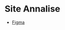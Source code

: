 # Site Annalise

- [Figma](https://www.figma.com/design/CUNCDXORTF0b1jLObshN3b/Site_Annalise?node-id=220-5901&t=nTOlLbi7gz6I6l7a-0)
